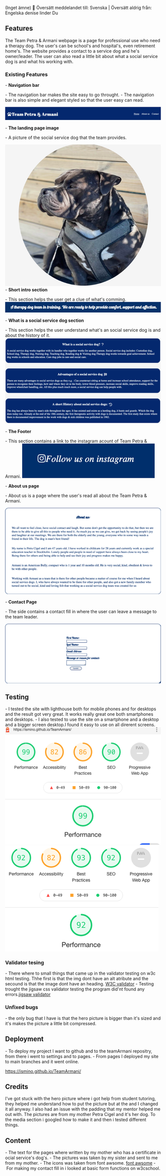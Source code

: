 (Inget ämne)

Översätt meddelandet till: Svenska | Översätt aldrig från: Engelska
denise linder
Du
## Features
The Team Petra & Armani webpage is a page for professional use who need a therapy dog. The user's can be school's and hospital's, even retirement home's. The website provides a contact to a service dog and he's owner/leader. The user can also read a little bit about what a social service dog is and what his working with.
### Existing Features

- __Navigation bar__

  - The navigation bar makes the site easy to go throught.
  - The navigation bar is also simple and elegant styled so that the user easy can read.

![Navigation](style/image/navbar.png)

- __The landing page image__

  - A picture of the social service dog that the team provides.

![Landing Page](style/image/laningpage.png)
- __Short intro section__

  - This section helps the user get a clue of what's comming.
 
![Shortone](style/image/shortone.png)

- __What is a social service dog section__

  - This section helps the user understand what's an social service dog is and about the history of it.
 
![What](style/image/what.png)

- __The Footer__ 

  - This section contains a link to the instagram acount of Team Petra & Armani.
![Footer](style/image/footer.png)

- __About us page__

  - About us is a page where the user's read all about the Team Petra & Armani.
 

![Aboutus](style/image/aboutus.png)

- __Contact Page__

  - The side contains a contact fill in where the user can leave a message to the team leader.

![Conatct](style/image/contact.png)

## Testing

- I tested the site with lighthouse both for mobile phones and for desktops and the result got very great. It works really great one both smartphones and desktops.
- I also tested to use the site on a smartphone and a desktop and a bigger screen desktop.I found it easy to use on all direrent screens.
![Lighthouse](style/image/lighthouse-phone.png)
![Lighthouse](style/image/lighthouse-web.png)
### Validator tesing

- There where to small things that came up in the validator testing on w3c html testing. Thhe first is that the img dont have an alt atribute and the secound is that the image dont have an heading. [W3C validator](https://validator.w3.org/nu/?doc=https%3A%2F%2Fismino.github.io%2FTeamArmani%2F)
- Testing trought the jigsaw css validator testing the program did'nt found any errors.[jigsaw validator](https://jigsaw.w3.org/css-validator/validator?uri=https%3A%2F%2Fismino.github.io%2FTeamArmani%2F&profile=css3svg&usermedium=all&warning=1&vextwarning=&lang=sv)

### Unfixed bugs
- the only bug that I have is that the hero picture is bigger than it's sized and it's makes the picture a little bit compressed.

## Deployment
- To deploy my project I want to github and to the teamArmani repositry, from there i went to settings and to pages.
- From pages I deployed my site to main branches and it went online.

https://ismino.github.io/TeamArmani/

## Credits
I've got stuck with the hero picture where i got help from student tutoring, they helped me understand how to put the picture but at the and I changed it all anyway. I also had an issue with the padding that my mentor helped me out with. The pictures are from my mother Petra Cigel and it's her dog. To the media section i googled how to make it and then i tested different things.

## Content
- The text for the pages where written by my mother who has a certificate in ocial service's dog's.
- The pictures was taken by my sister and sent to me from my mother.
- The icons was taken from font awsome. [font awsome](https://fontawesome.com/)
- For making my contact fill in i looked at basic form functions on w3cschool.